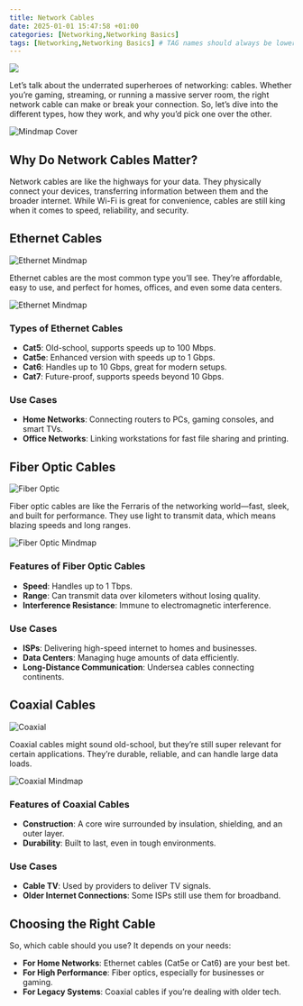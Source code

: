 ```yaml
---
title: Network Cables
date: 2025-01-01 15:47:58 +01:00
categories: [Networking,Networking Basics]
tags: [Networking,Networking Basics] # TAG names should always be lowercase
---
```


![](https://raw.githubusercontent.com/secusavvy/secusavvy.github.io/refs/heads/master/assets/Posts_img/Networking/4/Network_cables.jpg)  

Let’s talk about the underrated superheroes of networking: cables. Whether you’re gaming, streaming, or running a massive server room, the right network cable can make or break your connection. So, let’s dive into the different types, how they work, and why you’d pick one over the other.  

![Mindmap Cover](https://raw.githubusercontent.com/secusavvy/secusavvy.github.io/refs/heads/master/assets/Posts_img/Networking/4/Network%20Cables%20Types%20and%20Uses.png)  

## Why Do Network Cables Matter?  

Network cables are like the highways for your data. They physically connect your devices, transferring information between them and the broader internet. While Wi-Fi is great for convenience, cables are still king when it comes to speed, reliability, and security.  

## Ethernet Cables  

![Ethernet Mindmap](https://raw.githubusercontent.com/secusavvy/secusavvy.github.io/refs/heads/master/assets/Posts_img/Networking/4/ethernet.jpg)  

Ethernet cables are the most common type you’ll see. They’re affordable, easy to use, and perfect for homes, offices, and even some data centers.  

![Ethernet Mindmap](https://raw.githubusercontent.com/secusavvy/secusavvy.github.io/refs/heads/master/assets/Posts_img/Networking/4/Ethernet%20Cables.png)  

### Types of Ethernet Cables  
- **Cat5**: Old-school, supports speeds up to 100 Mbps.  
- **Cat5e**: Enhanced version with speeds up to 1 Gbps.  
- **Cat6**: Handles up to 10 Gbps, great for modern setups.  
- **Cat7**: Future-proof, supports speeds beyond 10 Gbps.  

### Use Cases  
- **Home Networks**: Connecting routers to PCs, gaming consoles, and smart TVs.  
- **Office Networks**: Linking workstations for fast file sharing and printing.  

## Fiber Optic Cables  

![Fiber Optic](https://raw.githubusercontent.com/secusavvy/secusavvy.github.io/refs/heads/master/assets/Posts_img/Networking/4/fiber-optics-1.jpg)  

Fiber optic cables are like the Ferraris of the networking world—fast, sleek, and built for performance. They use light to transmit data, which means blazing speeds and long ranges.  

![Fiber Optic Mindmap](https://raw.githubusercontent.com/secusavvy/secusavvy.github.io/refs/heads/master/assets/Posts_img/Networking/4/Fiber%20Optic%20Cables.png)  

### Features of Fiber Optic Cables  
- **Speed**: Handles up to 1 Tbps.  
- **Range**: Can transmit data over kilometers without losing quality.  
- **Interference Resistance**: Immune to electromagnetic interference.  

### Use Cases  
- **ISPs**: Delivering high-speed internet to homes and businesses.  
- **Data Centers**: Managing huge amounts of data efficiently.  
- **Long-Distance Communication**: Undersea cables connecting continents.  

## Coaxial Cables  

![Coaxial](https://raw.githubusercontent.com/secusavvy/secusavvy.github.io/refs/heads/master/assets/Posts_img/Networking/4/cable_coaxial.png)  

Coaxial cables might sound old-school, but they’re still super relevant for certain applications. They’re durable, reliable, and can handle large data loads.  

![Coaxial Mindmap](https://raw.githubusercontent.com/secusavvy/secusavvy.github.io/refs/heads/master/assets/Posts_img/Networking/4/Coaxial%20Cables.png) 

### Features of Coaxial Cables  
- **Construction**: A core wire surrounded by insulation, shielding, and an outer layer.  
- **Durability**: Built to last, even in tough environments.  

### Use Cases  
- **Cable TV**: Used by providers to deliver TV signals.  
- **Older Internet Connections**: Some ISPs still use them for broadband.  

## Choosing the Right Cable  

So, which cable should you use? It depends on your needs:  
- **For Home Networks**: Ethernet cables (Cat5e or Cat6) are your best bet.  
- **For High Performance**: Fiber optics, especially for businesses or gaming.  
- **For Legacy Systems**: Coaxial cables if you’re dealing with older tech.  
